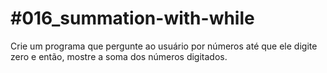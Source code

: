 # #016_summation-with-while

Crie um programa que pergunte ao usuário por números até que ele digite zero e então, mostre a soma dos números digitados.
